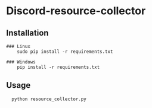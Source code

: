 # Discord-resource-collector

## Installation
    ### Linux
        sudo pip install -r requirements.txt
    
    ### Windows
        pip install -r requirements.txt

## Usage
      python resource_collector.py
